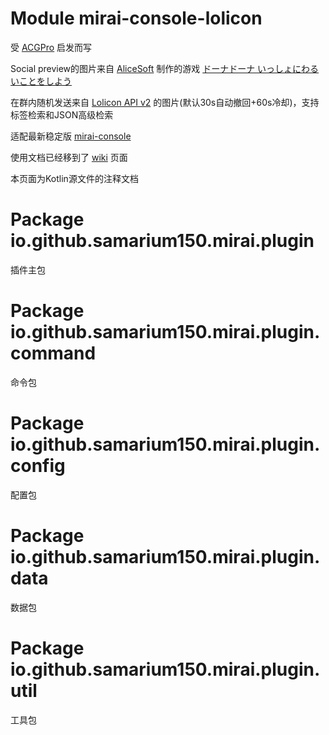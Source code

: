 # Module mirai-console-lolicon

受 [ACGPro](https://github.com/ShrBox/ACGPro) 启发而写

Social preview的图片来自 [AliceSoft](https://www.alicesoft.com) 制作的游戏 [ドーナドーナ いっしょにわるいことをしよう](https://www.alicesoft.com/dohnadohna)

在群内随机发送来自 [Lolicon API v2](https://api.lolicon.app/#/setu) 的图片(默认30s自动撤回+60s冷却)，支持标签检索和JSON高级检索

适配最新稳定版 [mirai-console](https://github.com/mamoe/mirai-console)

使用文档已经移到了 [wiki](https://github.com/Samarium150/mirai-console-lolicon/wiki) 页面

本页面为Kotlin源文件的注释文档

# Package io.github.samarium150.mirai.plugin

插件主包

# Package io.github.samarium150.mirai.plugin.command

命令包

# Package io.github.samarium150.mirai.plugin.config

配置包

# Package io.github.samarium150.mirai.plugin.data

数据包

# Package io.github.samarium150.mirai.plugin.util

工具包
